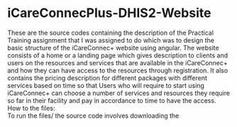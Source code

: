 # iCareConnecPlus-DHIS2-Website
These are the source codes containing the description of the Practical Training assignment that I was assigned to do which was to design the basic structure of the iCareConnec+ website using angular.
The website consists of a home or a landing page which gives description to clients and users on the resources and services that are available in the iCareConnec+ and how they can have access to the resources through registration. 
It also contains the pricing description for different packages with different services based on time so that Users who will require to start using iCareConnec+ can choose a number of services and resources they require so far in their facility and pay in accordance to time to have the access. 
<br>
How to the files:
<br>
To run the files/ the source code involves downloading the 
